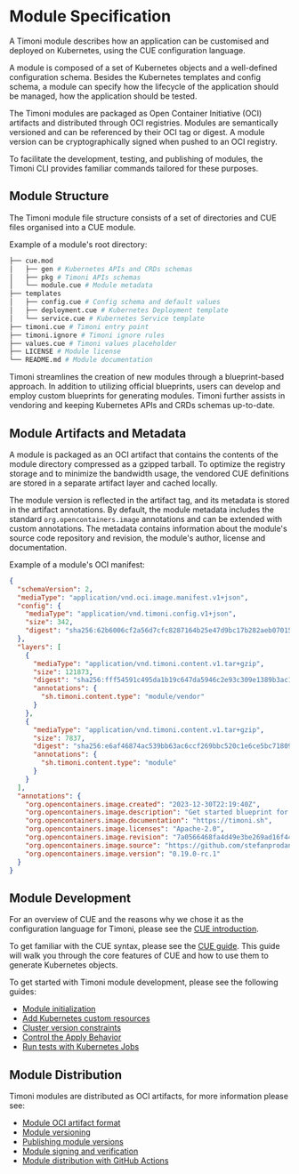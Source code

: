 # Module Specification

A Timoni module describes how an application can be customised and deployed on Kubernetes,
using the CUE configuration language.

A module is composed of a set of Kubernetes objects and a well-defined configuration schema.
Besides the Kubernetes templates and config schema, a module can specify how the lifecycle
of the application should be managed, how the application should be tested.

The Timoni modules are packaged as Open Container Initiative (OCI)
artifacts and distributed through OCI registries.
Modules are semantically versioned and can be referenced by their OCI tag or digest.
A module version can be cryptographically signed when pushed to an OCI registry.

To facilitate the development, testing, and publishing of modules,
the Timoni CLI provides familiar commands tailored for these purposes.

## Module Structure

The Timoni module file structure consists of a set of directories and CUE files
organised into a CUE module.

Example of a module's root directory:

```sh
├── cue.mod
│   ├── gen # Kubernetes APIs and CRDs schemas
│   ├── pkg # Timoni APIs schemas
│   └── module.cue # Module metadata
├── templates
│   ├── config.cue # Config schema and default values
│   ├── deployment.cue # Kubernetes Deployment template
│   └── service.cue # Kubernetes Service template
├── timoni.cue # Timoni entry point
├── timoni.ignore # Timoni ignore rules
├── values.cue # Timoni values placeholder 
├── LICENSE # Module license
└── README.md # Module documentation
```

Timoni streamlines the creation of new modules through a blueprint-based approach.
In addition to utilizing official blueprints, users can develop and
employ custom blueprints for generating modules.
Timoni further assists in vendoring and keeping Kubernetes APIs and CRDs schemas
up-to-date.

## Module Artifacts and Metadata

A module is packaged as an OCI artifact that contains the contents of the module
directory compressed as a gzipped tarball.
To optimize the registry storage and to minimize the bandwidth usage,
the vendored CUE definitions are stored in a separate artifact layer and 
cached locally.

The module version is reflected in the artifact tag,
and its metadata is stored in the artifact annotations.
By default, the module metadata includes the standard
`org.opencontainers.image` annotations and can be extended with custom annotations.
The metadata contains information about the module's source code
repository and revision, the module's author, license and documentation.

Example of a module's OCI manifest:

```json
{
  "schemaVersion": 2,
  "mediaType": "application/vnd.oci.image.manifest.v1+json",
  "config": {
    "mediaType": "application/vnd.timoni.config.v1+json",
    "size": 342,
    "digest": "sha256:62b6006cf2a56d7cfc8287164b25e47d9bc17b282aeb0701535897960ee13cbf"
  },
  "layers": [
    {
      "mediaType": "application/vnd.timoni.content.v1.tar+gzip",
      "size": 121873,
      "digest": "sha256:fff54591c495da1b19c647da5946c2e93c309e1389b3ac1a17ed293f2bb539fc",
      "annotations": {
        "sh.timoni.content.type": "module/vendor"
      }
    },
    {
      "mediaType": "application/vnd.timoni.content.v1.tar+gzip",
      "size": 7837,
      "digest": "sha256:e6af46874ac539bb63ac6ccf269bbc520c1e6ce5bc7180934cfa17b8cfc5a1b1",
      "annotations": {
        "sh.timoni.content.type": "module"
      }
    }
  ],
  "annotations": {
    "org.opencontainers.image.created": "2023-12-30T22:19:40Z",
    "org.opencontainers.image.description": "Get started blueprint for timoni.sh modules.",
    "org.opencontainers.image.documentation": "https://timoni.sh",
    "org.opencontainers.image.licenses": "Apache-2.0",
    "org.opencontainers.image.revision": "7a0566468fa4d49e3be269ad16f447c06e47de63",
    "org.opencontainers.image.source": "https://github.com/stefanprodan/timoni",
    "org.opencontainers.image.version": "0.19.0-rc.1"
  }
}
```

## Module Development

For an overview of CUE and the reasons why we chose it as the configuration language for Timoni,
please see the [CUE introduction](cue/introduction.md).

To get familiar with the CUE syntax, please see the
[CUE guide](cue/walkthrough.md). This guide will walk you through
the core features of CUE and how to use them to generate Kubernetes objects.

To get started with Timoni module development, please see the following guides:

- [Module initialization](cue/module/initialization.md)
- [Add Kubernetes custom resources](cue/module/custom-resources.md)
- [Cluster version constraints](cue/module/semver-constraints.md)
- [Control the Apply Behavior](cue/module/apply-behavior.md)
- [Run tests with Kubernetes Jobs](cue/module/test-jobs.md)

## Module Distribution

Timoni modules are distributed as OCI artifacts, for more information please see:

- [Module OCI artifact format](cue/module/publishing.md#artifact-format)
- [Module versioning](cue/module/publishing.md#version-format)
- [Publishing module versions](cue/module/publishing.md#publishing-module-versions)
- [Module signing and verification](cue/module/signing.md)
- [Module distribution with GitHub Actions](cue/module/github-actions.md)
